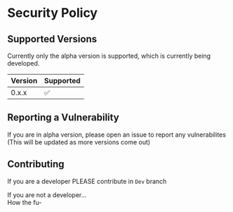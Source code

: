# Security Policy

## Supported Versions

Currently only the alpha version is supported, which is currently being developed.

| Version | Supported          |
| ------- | ------------------ |
| 0.x.x   | ✅                 |


## Reporting a Vulnerability

If you are in alpha version, please open an issue to report any vulnerabilites   
(This will be updated as more versions come out)

## Contributing
If you are a developer PLEASE contribute in `Dev` branch    

If you are not a developer...  
How the fu-
